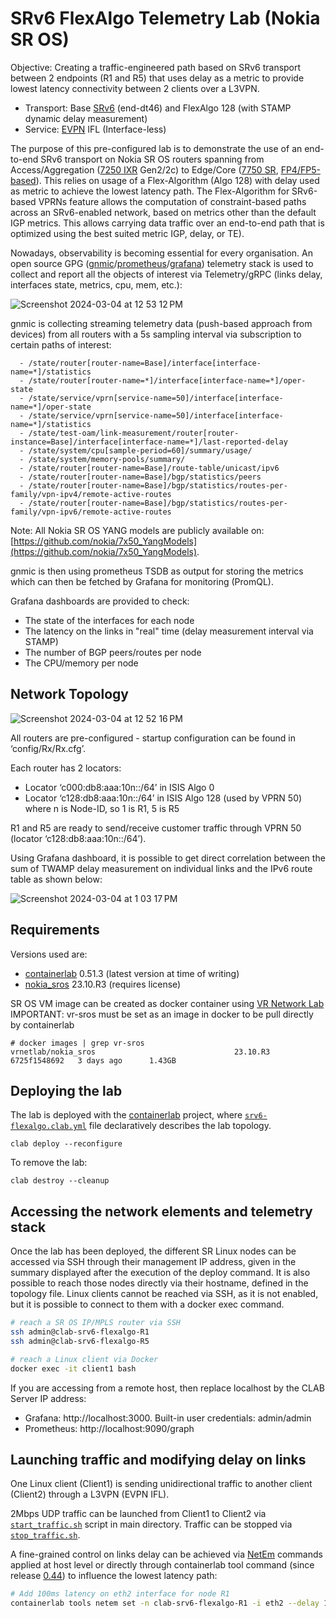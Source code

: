 # SRv6 FlexAlgo Telemetry Lab (Nokia SR OS)

Objective: Creating a traffic-engineered path based on SRv6 transport between 2 endpoints (R1 and R5) that uses delay as a metric to provide lowest latency connectivity between 2 clients over a L3VPN.
* Transport: Base [SRv6](https://www.nokia.com/networks/ip-networks/segment-routing/) (end-dt46) and FlexAlgo 128 (with STAMP dynamic delay measurement)
* Service: [EVPN](https://www.nokia.com/networks/ethernet-vpn/) IFL (Interface-less)

The purpose of this pre-configured lab is to demonstrate the use of an end-to-end SRv6 transport on Nokia SR OS routers spanning from Access/Aggregation ([7250 IXR](https://www.nokia.com/networks/ip-networks/7250-interconnect-router/) Gen2/2c) to Edge/Core ([7750 SR](https://www.nokia.com/networks/ip-networks/7750-service-router/), [FP4/FP5-based](https://www.nokia.com/networks/technologies/fp-network-processor-technology/)).
This relies on usage of a Flex-Algorithm (Algo 128) with delay used as metric to achieve the lowest latency path.
The Flex-Algorithm for SRv6-based VPRNs feature allows the computation of constraint-based paths across an SRv6-enabled network, based on metrics other than the default IGP metrics. This allows carrying data traffic over an end-to-end path that is optimized using the best suited metric IGP, delay, or TE).

Nowadays, observability is becoming essential for every organisation.
An open source GPG ([gnmic](https://gnmic.openconfig.net/)/[prometheus](https://prometheus.io/)/[grafana](https://grafana.com/)) telemetry stack is used to collect and report all the objects of interest via Telemetry/gRPC (links delay, interfaces state, metrics, cpu, mem, etc.):

![Screenshot 2024-03-04 at 12 53 12 PM](https://github.com/thcorre/SRv6-FlexAlgo-Telemetry-Lab-with-Nokia-SROS/assets/12113139/cafa2ed8-b933-4e48-9b67-b8001b72ae17)

gnmic is collecting streaming telemetry data (push-based approach from devices) from all routers with a 5s sampling interval via subscription to certain paths of interest:

      - /state/router[router-name=Base]/interface[interface-name=*]/statistics
      - /state/router[router-name=*]/interface[interface-name=*]/oper-state
      - /state/service/vprn[service-name=50]/interface[interface-name=*]/oper-state
      - /state/service/vprn[service-name=50]/interface[interface-name=*]/statistics
      - /state/test-oam/link-measurement/router[router-instance=Base]/interface[interface-name=*]/last-reported-delay
      - /state/system/cpu[sample-period=60]/summary/usage/
      - /state/system/memory-pools/summary/
      - /state/router[router-name=Base]/route-table/unicast/ipv6
      - /state/router[router-name=Base]/bgp/statistics/peers
      - /state/router[router-name=Base]/bgp/statistics/routes-per-family/vpn-ipv4/remote-active-routes
      - /state/router[router-name=Base]/bgp/statistics/routes-per-family/vpn-ipv6/remote-active-routes

Note: All Nokia SR OS YANG models are publicly available on: [https://github.com/nokia/7x50_YangModels](https://github.com/nokia/7x50_YangModels).

gnmic is then using prometheus TSDB as output for storing the metrics which can then be fetched by Grafana for monitoring (PromQL).

Grafana dashboards are provided to check:
* The state of the interfaces for each node
* The latency on the links in "real" time (delay measurement interval via STAMP)
* The number of BGP peers/routes per node
* The CPU/memory per node

## Network Topology

![Screenshot 2024-03-04 at 12 52 16 PM](https://github.com/thcorre/SRv6-FlexAlgo-Telemetry-Lab-with-Nokia-SROS/assets/12113139/b76b684c-4b13-41a7-bfb9-e61d17e214cd)

All routers are pre-configured - startup configuration can be found in ‘config/Rx/Rx.cfg’.

Each router has 2 locators:
- Locator ‘c000:db8:aaa:10n::/64’ in ISIS Algo 0
- Locator ‘c128:db8:aaa:10n::/64’ in ISIS Algo 128 (used by VPRN 50) where n is Node-ID, so 1 is R1, 5 is R5

R1 and R5 are ready to send/receive customer traffic through VPRN 50 (locator ‘c128:db8:aaa:10n::/64’).

Using Grafana dashboard, it is possible to get direct correlation between the sum of TWAMP delay measurement on individual links and the IPv6 route table as shown below:

![Screenshot 2024-03-04 at 1 03 17 PM](https://github.com/thcorre/SRv6-FlexAlgo-Telemetry-Lab-with-Nokia-SROS/assets/12113139/36074d70-ab1a-419c-9584-15aa651eea39)

## Requirements
Versions used are:
* [containerlab](https://containerlab.dev/) 0.51.3 (latest version at time of writing)
* [nokia_sros](https://containerlab.dev/manual/kinds/vr-sros/) 23.10.R3 (requires license)

SR OS VM image can be created as docker container using [VR Network Lab](https://github.com/vrnetlab/vrnetlab)
IMPORTANT: vr-sros must be set as an image in docker to be pull directly by containerlab
```
# docker images | grep vr-sros
vrnetlab/nokia_sros                               23.10.R3         6725f1548692   3 days ago      1.43GB
```

## Deploying the lab
The lab is deployed with the [containerlab](https://containerlab.dev/) project, where [`srv6-flexalgo.clab.yml`](srv6-flexalgo.clab.yml) file declaratively describes the lab topology.
```
clab deploy --reconfigure
```
To remove the lab:
```
clab destroy --cleanup
```

## Accessing the network elements and telemetry stack
Once the lab has been deployed, the different SR Linux nodes can be accessed via SSH through their management IP address, given in the summary displayed after the execution of the deploy command. It is also possible to reach those nodes directly via their hostname, defined in the topology file. Linux clients cannot be reached via SSH, as it is not enabled, but it is possible to connect to them with a docker exec command.

```bash
# reach a SR OS IP/MPLS router via SSH
ssh admin@clab-srv6-flexalgo-R1
ssh admin@clab-srv6-flexalgo-R5

# reach a Linux client via Docker
docker exec -it client1 bash
```

If you are accessing from a remote host, then replace localhost by the CLAB Server IP address:
* Grafana: http://localhost:3000. Built-in user credentials: admin/admin
* Prometheus: http://localhost:9090/graph

## Launching traffic and modifying delay on links
One Linux client (Client1) is sending unidirectional traffic to another client (Client2) through a L3VPN (EVPN IFL).

2Mbps UDP traffic can be launched from Client1 to Client2 via [`start_traffic.sh`](start_traffic.sh) script in main directory. Traffic can be stopped via [`stop_traffic.sh`](stop_traffic.sh).

A fine-grained control on links delay can be achieved via [NetEm](https://www.linux.org/docs/man8/tc-netem.html) commands applied at host level or directly through containerlab tool command (since release [0.44](https://containerlab.dev/rn/0.44/)) to influence the lowest latency path:
```bash
# Add 100ms latency on eth2 interface for node R1
containerlab tools netem set -n clab-srv6-flexalgo-R1 -i eth2 --delay 100ms
```

